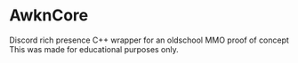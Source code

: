 # AwknCore

Discord rich presence C++ wrapper for an oldschool MMO proof of concept
This was made for educational purposes only.
